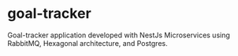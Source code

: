 # goal-tracker
Goal-tracker application developed with NestJs Microservices using RabbitMQ, Hexagonal architecture, and Postgres.
